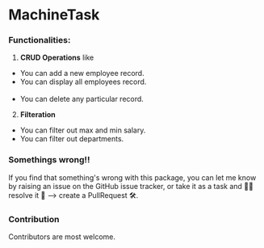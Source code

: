 # MachineTask

### Functionalities:

1. **CRUD Operations** like

- You can add a new employee record.
- You can display all employees record.<br/><br/>
- You can delete any particular record.

2. **Filteration**

- You can filter out max and min salary.
- You can filter out departments.

### Somethings wrong!!

If you find that something's wrong with this package, you can let me know by raising an issue on the GitHub issue tracker,
or take it as a task and 🧑‍💻 resolve it 💪 --> create a PullRequest 🛠.

### Contribution

Contributors are most welcome.
